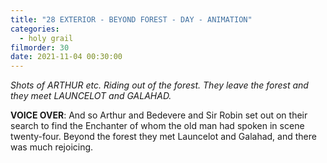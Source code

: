 ```yaml
---
title: "28 EXTERIOR - BEYOND FOREST - DAY - ANIMATION"
categories:
  - holy grail
filmorder: 30
date: 2021-11-04 00:30:00
---
```


_Shots of ARTHUR etc. Riding out of the forest. They leave the forest and they meet LAUNCELOT and GALAHAD._

**VOICE OVER**: And so Arthur and Bedevere and Sir Robin set out on their search to find the Enchanter of whom the old man had spoken in scene twenty-four. Beyond the forest they met Launcelot and Galahad, and there was much rejoicing.